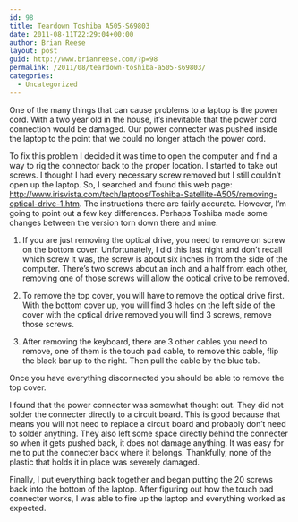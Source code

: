 ```yaml
---
id: 98
title: Teardown Toshiba A505-S69803
date: 2011-08-11T22:29:04+00:00
author: Brian Reese
layout: post
guid: http://www.brianreese.com/?p=98
permalink: /2011/08/teardown-toshiba-a505-s69803/
categories:
  - Uncategorized
---
```

One of the many things that can cause problems to a laptop is the power cord. With a two year old in the house, it&#8217;s inevitable that the power cord connection would be damaged. Our power connecter was pushed inside the laptop to the point that we could no longer attach the power cord.

To fix this problem I decided it was time to open the computer and find a way to rig the connector back to the proper location. I started to take out screws. I thought I had every necessary screw removed but I still couldn&#8217;t open up the laptop. So, I searched and found this web page: http://www.irisvista.com/tech/laptops/Toshiba-Satellite-A505/removing-optical-drive-1.htm. The instructions there are fairly accurate. However, I&#8217;m going to point out a few key differences. Perhaps Toshiba made some changes between the version torn down there and mine.

1) If you are just removing the optical drive, you need to remove on screw on the bottom cover. Unfortunately, I did this last night and don&#8217;t recall which screw it was, the screw is about six inches in from the side of the computer. There&#8217;s two screws about an inch and a half from each other, removing one of those screws will allow the optical drive to be removed.

2) To remove the top cover, you will have to remove the optical drive first. With the bottom cover up, you will find 3 holes on the left side of the cover with the optical drive removed you will find 3 screws, remove those screws.

3) After removing the keyboard, there are 3 other cables you need to remove, one of them is the touch pad cable, to remove this cable, flip the black bar up to the right. Then pull the cable by the blue tab.

Once you have everything disconnected you should be able to remove the top cover.

I found that the power connecter was somewhat thought out. They did not solder the connecter directly to a circuit board. This is good because that means you will not need to replace a circuit board and probably don&#8217;t need to solder anything. They also left some space directly behind the connecter so when it gets pushed back, it does not damage anything. It was easy for me to put the connecter back where it belongs. Thankfully, none of the plastic that holds it in place was severely damaged.

Finally, I put everything back together and began putting the 20 screws back into the bottom of the laptop. After figuring out how the touch pad connecter works, I was able to fire up the laptop and everything worked as expected.